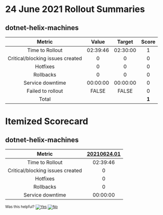 # 24 June 2021 Rollout Summaries

## dotnet-helix-machines

|              Metric              |   Value  |  Target  |   Score   |
|:--------------------------------:|:--------:|:--------:|:---------:|
| Time to Rollout                  | 02:39:46 | 02:30:00 |     1     |
| Critical/blocking issues created |     0    |    0     |     0     |
| Hotfixes                         |     0    |    0     |     0     |
| Rollbacks                        |     0    |    0     |     0     |
| Service downtime                 | 00:00:00 | 00:00:00 |     0     |
| Failed to rollout                |   FALSE  |   FALSE  |     0     |
| Total                            |          |          |   **1**   |


# Itemized Scorecard

## dotnet-helix-machines

| Metric | [20210624.01](https://dev.azure.com/dnceng/7ea9116e-9fac-403d-b258-b31fcf1bb293/_build/results?buildId=1203501) |
|:-----:|:-----:|
| Time to Rollout | 02:39:46 |
| Critical/blocking issues created | 0 |
| Hotfixes | 0 |
| Rollbacks | 0 |
| Service downtime | 00:00:00 |



<!-- Begin Generated Content: Doc Feedback -->
<sub>Was this helpful? [![Yes](https://helix.dot.net/f/ip/5?p=Documentation%5CTeamProcess%5CRollout-Scorecards%5CScorecard_2021-06-24.md)](https://helix.dot.net/f/p/5?p=Documentation%5CTeamProcess%5CRollout-Scorecards%5CScorecard_2021-06-24.md) [![No](https://helix.dot.net/f/in)](https://helix.dot.net/f/n/5?p=Documentation%5CTeamProcess%5CRollout-Scorecards%5CScorecard_2021-06-24.md)</sub>
<!-- End Generated Content-->
